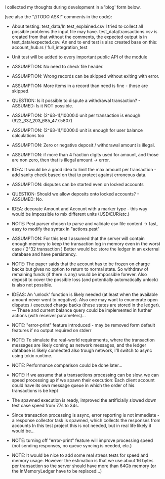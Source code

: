 
I collected my thoughts during development in a 'blog' form below.

(see also the "//TODO ASK!" comments in the code):

* About testing:  test_data/In test_explained.csv I tried to collect all possible problems the input file may have. test_data/transactions.csv is created from that without the comments, the expected output is in test_data/expected.csv. An end to end test is also created base on this: account_hub.rs / full_integration_test

* Unit test will be added to every important public API of the module 

* ASSUMPTION: No need to check file header.

* ASSUMPTION: Wrong records can be skipped without exiting with error.

* ASSUMPTION: More items in a record than need is fine - those are skipped.

* QUESTION: Is it possible to dispute a withdrawal transaction? - ASSUMED: Is it NOT possible.

* ASSUMPTION: (2^63-1)/10000.0 unit per transaction is enough (922_337_203_685_477.5807)

* ASSUMPTION: (2^63-1)/10000.0 unit is enough for user balance calculations too

* ASSUMPTION: Zero or negative deposit / withdrawal amount is illegal.

* ASSUMPTION: if more than 4 fraction digits used for amount, and those are non zero, then that is illegal amount -> error.

* IDEA: It would be a good idea to limit the max amount per transaction - add sanity check based on that to protect against erroneous data.

* ASSUMPTION: disputes can be started even on locked accounts

* QUESTION: Should we allow deposits onto locked accounts? - ASSUMED: No.

* IDEA: decorate Amount and Account with a marker type - this way would be impossible to mix different units (USD/EUR/etc.)

* NOTE: Pest parser chosen to parse and validate csv file content -> fast, easy to modify the syntax in "actions.pest"

* ASSUMPTION: For this test I assumed that the server will contain enough memory to keep the transaction log in memory even in the worst case ( 2^32 transaction )
Better would be: store the ledger in an external database and have persistency.

* NOTE: The paper saids that the account has to be frozen on charge backs but gives no option to return to normal state.
So withdraw of remaining funds (if there is any) would be impossible forever.
Also deposit to cover the possible loss (and potentially automatically unlock) is also not possible.

* IDEAS:  An 'unlock' function is likely needed (at least when the available amount never went to negative). Also one may want to enumerate open disputes / executed charge backs (these states are stored in the ledger). -- These and current balance query could be implemented in further actions (with receiver parameters)...

* NOTE: "error-print" feature introduced - may be removed form default features if no output required on stderr

* NOTE: To simulate the real-world requirements, where the transaction messages are likely coming as network messages, and the ledger database is likely connected also trough network, I'll switch to async using tokio runtime.

* NOTE: Performance comparison could be done later...

* NOTE: If we assume that a transactions processing can be slow, we can speed processing up if we spawn their execution:
Each client account could have its own message queue in which the order of his transactions is be kept

* The spawned execution is ready, improved the artificially slowed down test case speed from 77s to 34s.

* Since transaction processing is async, error reporting is not immediate - a response collector task is spawned, which collects the responses from accounts
In this test project this is not needed, but in real life likely it would be...

* NOTE: turning off "error-print" feature will improve processing speed (not sending responses, no queue syncing is needed, etc.)

* NOTE: It would be nice to add some real stress tests for speed and memory usage.
However the estimation is that we use about 16 bytes per transaction so the server should have more than 64Gb memory (or the InMemoryLedger have to be replaced...)
